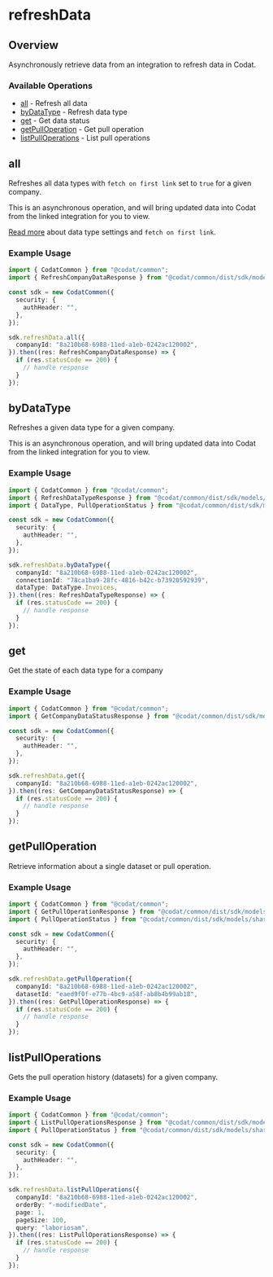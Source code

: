 # refreshData

## Overview

Asynchronously retrieve data from an integration to refresh data in Codat.

### Available Operations

* [all](#all) - Refresh all data
* [byDataType](#bydatatype) - Refresh data type
* [get](#get) - Get data status
* [getPullOperation](#getpulloperation) - Get pull operation
* [listPullOperations](#listpulloperations) - List pull operations

## all

Refreshes all data types with `fetch on first link` set to `true` for a given company.

This is an asynchronous operation, and will bring updated data into Codat from the linked integration for you to view.

[Read more](https://docs.codat.io/core-concepts/data-type-settings) about data type settings and `fetch on first link`.

### Example Usage

```typescript
import { CodatCommon } from "@codat/common";
import { RefreshCompanyDataResponse } from "@codat/common/dist/sdk/models/operations";

const sdk = new CodatCommon({
  security: {
    authHeader: "",
  },
});

sdk.refreshData.all({
  companyId: "8a210b68-6988-11ed-a1eb-0242ac120002",
}).then((res: RefreshCompanyDataResponse) => {
  if (res.statusCode == 200) {
    // handle response
  }
});
```

## byDataType

Refreshes a given data type for a given company.

This is an asynchronous operation, and will bring updated data into Codat from the linked integration for you to view.

### Example Usage

```typescript
import { CodatCommon } from "@codat/common";
import { RefreshDataTypeResponse } from "@codat/common/dist/sdk/models/operations";
import { DataType, PullOperationStatus } from "@codat/common/dist/sdk/models/shared";

const sdk = new CodatCommon({
  security: {
    authHeader: "",
  },
});

sdk.refreshData.byDataType({
  companyId: "8a210b68-6988-11ed-a1eb-0242ac120002",
  connectionId: "78ca1ba9-28fc-4816-b42c-b73920592939",
  dataType: DataType.Invoices,
}).then((res: RefreshDataTypeResponse) => {
  if (res.statusCode == 200) {
    // handle response
  }
});
```

## get

Get the state of each data type for a company

### Example Usage

```typescript
import { CodatCommon } from "@codat/common";
import { GetCompanyDataStatusResponse } from "@codat/common/dist/sdk/models/operations";

const sdk = new CodatCommon({
  security: {
    authHeader: "",
  },
});

sdk.refreshData.get({
  companyId: "8a210b68-6988-11ed-a1eb-0242ac120002",
}).then((res: GetCompanyDataStatusResponse) => {
  if (res.statusCode == 200) {
    // handle response
  }
});
```

## getPullOperation

Retrieve information about a single dataset or pull operation.

### Example Usage

```typescript
import { CodatCommon } from "@codat/common";
import { GetPullOperationResponse } from "@codat/common/dist/sdk/models/operations";
import { PullOperationStatus } from "@codat/common/dist/sdk/models/shared";

const sdk = new CodatCommon({
  security: {
    authHeader: "",
  },
});

sdk.refreshData.getPullOperation({
  companyId: "8a210b68-6988-11ed-a1eb-0242ac120002",
  datasetId: "eaed9f0f-e77b-4bc9-a58f-ab8b4b99ab18",
}).then((res: GetPullOperationResponse) => {
  if (res.statusCode == 200) {
    // handle response
  }
});
```

## listPullOperations

Gets the pull operation history (datasets) for a given company.

### Example Usage

```typescript
import { CodatCommon } from "@codat/common";
import { ListPullOperationsResponse } from "@codat/common/dist/sdk/models/operations";
import { PullOperationStatus } from "@codat/common/dist/sdk/models/shared";

const sdk = new CodatCommon({
  security: {
    authHeader: "",
  },
});

sdk.refreshData.listPullOperations({
  companyId: "8a210b68-6988-11ed-a1eb-0242ac120002",
  orderBy: "-modifiedDate",
  page: 1,
  pageSize: 100,
  query: "laboriosam",
}).then((res: ListPullOperationsResponse) => {
  if (res.statusCode == 200) {
    // handle response
  }
});
```
